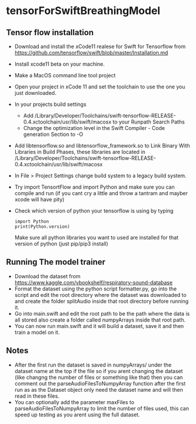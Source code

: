# tensorForSwiftBreathingModel


## Tensor flow installation

- Download and install the xCode11 realese for Swift for Tensorflow from https://github.com/tensorflow/swift/blob/master/Installation.md
- Install xcode11 beta on your machine.
- Make a MacOS command line tool project
- Open your project in xCode 11 and set the toolchain to use the one you just downloaded.
- In your projects build settings 
  - Add /Library/Developer/Toolchains/swift-tensorflow-RELEASE-0.4.xctoolchain/usr/lib/swift/macosx to your Runpath Search Paths
  - Change the optimization level in the Swift Compiler - Code generation Section to -O
- Add libtensorflow.so and libtensorflow_framework.so to Link Binary With Libraries in Build Phases, these libraries are located in /Library/Developer/Toolchains/swift-tensorflow-RELEASE-0.4.xctoolchain/usr/lib/swift/macosx
- In File > Project Settings change build system to a legacy build system.

- Try import TensortFlow and import Python and make sure you can compile and run (if you cant cry a little and throw a tantram and mayber xcode will have pity)
- Check which version of python your tensorflow is using by typing 
  ```
  import Python
  print(Python.version)
  ```
  Make sure all python libraries you want to used are installed for that version of python (just pip/pip3 install)

## Running The model trainer

- Download the dataset from https://www.kaggle.com/vbookshelf/respiratory-sound-database
- Format the dataset using the python script formatter.py, go into the script and edit the root directory where the dataset was downloaded to and create the folder splitAudio inside that root directory before running it.
- Go into main.swift and edit the root path to be the path where the data is all stored also create a folder called numpyArrays inside that root path.
- You can now run main.swift and it will build a dataset, save it and then train a model on it.

## Notes
- After the first run the dataset is saved in numpyArrays/ under the dataset name at the top if the file so if you arent changing the dataset (like changng the number of files or something like that) then you can comment out the parseAudioFilesToNumpyArray function after the first run as as the Dataset object only need the dataset name and will then read in these files.
- You can optionally add the parameter maxFiles to parseAudioFilesToNumpyArray to limit the number of files used, this can speed up testing as you arent using the full dataset.

